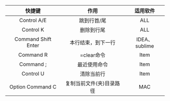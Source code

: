 |       快捷键        |           作用           |   适用软件    |
| :-----------------: | :----------------------: | :-----------: |
|     Control A/E     |       跳到行首/尾        |      ALL      |
|      Control K      |        删除到行尾        |      ALL      |
| Command Shift Enter |    本行结束，到下一行    | IDEA、sublime |
|      Command R      |        =clear命令        |     Item      |
|      Command ;      |       最近使用命令       |     Item      |
|      Control U      |        清除当前行        |     Item      |
|  Option Command C   | 复制当前文件(夹)目录路径 |      MAC      |

